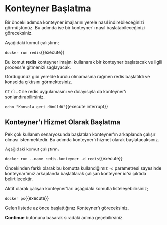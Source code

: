 # Konteyner Başlatma

Bir önceki adımda konteyner imajlarını yerele nasıl indirebileceğinizi görmüştünüz. Bu adımda ise bir konteyner'ı nasıl başlatabileceğinizi göreceksiniz.

Aşağıdaki komut çalıştırın;

`docker run redis`{{execute}}

Bu komut **redis** konteyner imajını kullanarak bir konteyner başlatacak ve ilgili process'e gitmenizi sağlayacak.

Gördüğünüz gibi yerelde kurulu olmamasına rağmen redis başlatıldı ve konsolda çıktısını görmektesiniz.

<kbd>Ctrl</kbd>+<kbd>C</kbd> ile redis uygulamasını ve dolayısıyla da konteyner'ı sonlandırabilirsiniz.

`echo "Konsola geri dönüldü"`{{execute interrupt}}


## Konteyner'ı Hizmet Olarak Başlatma

Pek çok kullanım senaryosunda başlatılan konteyner'ın arkaplanda çalışır olması istenmektedir. Bu adımda konteyner'ı hizmet olarak başlatacaksınız.

Aşağıdaki komut çalıştırın;

`docker run --name redis-konteyner -d redis`{{execute}}

Öncekinden farklı olarak bu komutta kullandığımız `-d` parametresi sayesinde konteynar'ımız arkaplanda başlatılarak çalışan konteyner id'si çıktıda belirtilecektir.

Aktif olarak çalışan konteyner'ları aşağıdaki komutla listeleyebilirsiniz;

`docker ps`{{execute}}

Gelen listede az önce başlattığınız Konteyner'ı göreceksiniz.

**Continue** butonuna basarak sıradaki adıma geçebilirsiniz.
